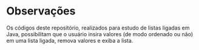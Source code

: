 # Observações
Os códigos deste repositório, realizados para estudo de listas ligadas em Java, possibilitam que o usuário insira valores (de modo ordenado ou não) em uma lista ligada,
remova valores e exiba a lista.
